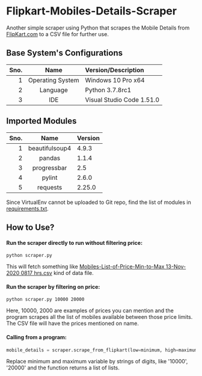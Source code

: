 # Flipkart-Mobiles-Details-Scraper
Another simple scraper using Python that scrapes the Mobile Details from [FlipKart.com](https://www.flipkart.com/mobiles/pr?sid=tyy%2C4io&otracker=categorytree&sort=price_asc) to a CSV file for further use.

## Base System's Configurations
Sno. | Name | Version/Description
----:|:----:|:-------------------
1 | Operating System | Windows 10 Pro x64
2 | Language | Python 3.7.8rc1
3 | IDE | Visual Studio Code 1.51.0

## Imported Modules
Sno. | Name | Version
----:|:----:|:-------------------
1 | beautifulsoup4 | 4.9.3
2 | pandas | 1.1.4
3 | progressbar | 2.5
4 | pylint | 2.6.0
5 | requests | 2.25.0

Since VirtualEnv cannot be uploaded to Git repo, find the list of modules in [requirements.txt](https://github.com/VagueCoder/Flipkart-Mobiles-Details-Scraper/blob/master/requirements.txt).

## How to Use?
#### Run the scraper directly to run without filtering price:
```
python scraper.py
```
This will fetch something like [Mobiles-List-of-Price-Min-to-Max 13-Nov-2020 0817 hrs.csv](https://github.com/VagueCoder/Flipkart-Mobiles-Details-Scraper/blob/master/Mobiles-List-of-Price-Min-to-Max%2013-Nov-2020%200817%20hrs.csv) kind of data file.

#### Run the scraper by filtering on price:
```
python scraper.py 10000 20000
```
Here, 10000, 2000 are examples of prices you can mention and the program scrapes all the list of mobiles available between those price limits. The CSV file will have the prices mentioned on name.

#### Calling from a program:
```python
mobile_details = scraper.scrape_from_flipkart(low=minimum, high=maximum)
```
Replace minimum and maximum variable by strings of digits, like '10000', '20000' and the function returns a list of lists.
